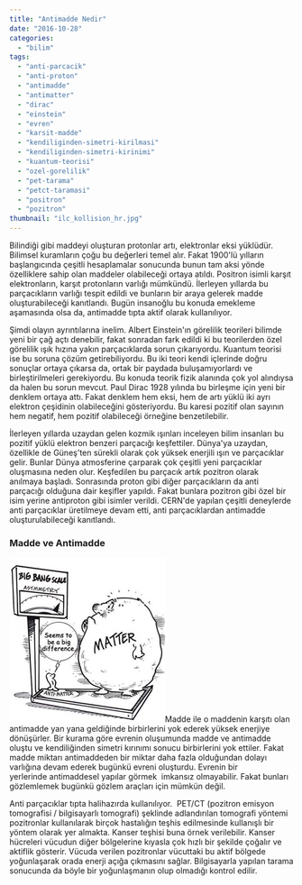 ```yaml
---
title: "Antimadde Nedir"
date: "2016-10-28"
categories: 
  - "bilim"
tags: 
  - "anti-parcacik"
  - "anti-proton"
  - "antimadde"
  - "antimatter"
  - "dirac"
  - "einstein"
  - "evren"
  - "karsit-madde"
  - "kendiliginden-simetri-kirilmasi"
  - "kendiliginden-simetri-kirinimi"
  - "kuantum-teorisi"
  - "ozel-gorelilik"
  - "pet-tarama"
  - "petct-taramasi"
  - "positron"
  - "pozitron"
thumbnail: "ilc_kollision_hr.jpg"
---
```


Bilindiği gibi maddeyi oluşturan protonlar artı, elektronlar eksi yüklüdür. Bilimsel kuramların çoğu bu değerleri temel alır. Fakat 1900'lü yılların başlangıcında çeşitli hesaplamalar sonucunda bunun tam aksi yönde özelliklere sahip olan maddeler olabileceği ortaya atıldı. Positron isimli karşıt elektronların, karşıt protonların varlığı mümkündü. İlerleyen yıllarda bu parçacıkların varlığı tespit edildi ve bunların bir araya gelerek madde oluşturabileceği kanıtlandı. Bugün insanoğlu bu konuda emekleme aşamasında olsa da, antimadde tıpta aktif olarak kullanılıyor.

Şimdi olayın ayrıntılarına inelim. Albert Einstein'ın görelilik teorileri bilimde yeni bir çağ açtı denebilir, fakat sonradan fark edildi ki bu teorilerden özel görelilik ışık hızına yakın parçacıklarda sorun çıkarıyordu. Kuantum teorisi ise bu soruna çözüm getirebiliyordu. Bu iki teori kendi içlerinde doğru sonuçlar ortaya çıkarsa da, ortak bir paydada buluşamıyorlardı ve birleştirilmeleri gerekiyordu. Bu konuda teorik fizik alanında çok yol alındıysa da halen bu sorun mevcut. Paul Dirac 1928 yılında bu birleşme için yeni bir denklem ortaya attı. Fakat denklem hem eksi, hem de artı yüklü iki ayrı elektron çeşidinin olabileceğini gösteriyordu. Bu karesi pozitif olan sayının hem negatif, hem pozitif olabileceği örneğine benzetilebilir.

İlerleyen yıllarda uzaydan gelen kozmik ışınları inceleyen bilim insanları bu pozitif yüklü elektron benzeri parçacığı keşfettiler. Dünya'ya uzaydan, özellikle de Güneş'ten sürekli olarak çok yüksek enerjili ışın ve parçacıklar gelir. Bunlar Dünya atmosferine çarparak çok çeşitli yeni parçacıklar oluşmasına neden olur. Keşfedilen bu parçacık artık pozitron olarak anılmaya başladı. Sonrasında proton gibi diğer parçacıkların da anti parçacığı olduğuna dair keşifler yapıldı. Fakat bunlara pozitron gibi özel bir isim yerine antiproton gibi isimler verildi. CERN'de yapılan çeşitli deneylerde anti parçacıklar üretilmeye devam etti, anti parçacıklardan antimadde oluşturulabileceği kanıtlandı.

### Madde ve Antimadde

![Kendiliğinden simetri kırınımı karikatür](images/Asymmetry.jpg)Madde ile o maddenin karşıtı olan antimadde yan yana geldiğinde birbirlerini yok ederek yüksek enerjiye dönüşürler. Bir kurama göre evrenin oluşumunda madde ve antimadde oluştu ve kendiliğinden simetri kırınımı sonucu birbirlerini yok ettiler. Fakat madde miktarı antimaddeden bir miktar daha fazla olduğundan dolayı varlığına devam ederek bugünkü evreni oluşturdu. Evrenin bir yerlerinde antimaddesel yapılar görmek  imkansız olmayabilir. Fakat bunları gözlemlemek bugünkü gözlem araçları için mümkün değil.

Anti parçacıklar tıpta halihazırda kullanılıyor.  PET/CT (pozitron emisyon tomografisi / bilgisayarlı tomografi) şeklinde adlandırılan tomografi yöntemi pozitronlar kullanılarak birçok hastalığın teşhis edilmesinde kullanışlı bir yöntem olarak yer almakta. Kanser teşhisi buna örnek verilebilir. Kanser hücreleri vücudun diğer bölgelerine kıyasla çok hızlı bir şekilde çoğalır ve aktiflik gösterir. Vücuda verilen pozitronlar vücuttaki bu aktif bölgede yoğunlaşarak orada enerji açığa çıkmasını sağlar. Bilgisayarla yapılan tarama sonucunda da böyle bir yoğunlaşmanın olup olmadığı kontrol edilir.
